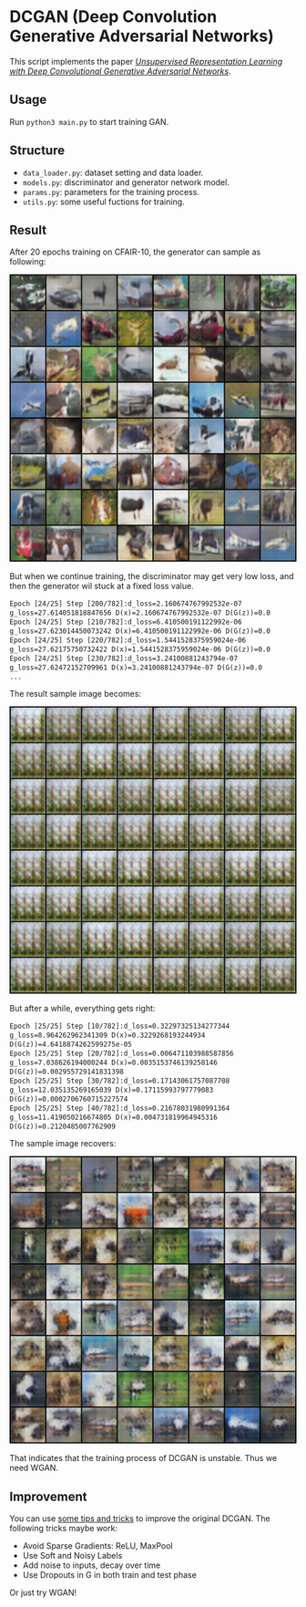 # DCGAN (Deep Convolution Generative Adversarial Networks)

This script implements the paper *[Unsupervised Representation Learning with Deep Convolutional Generative Adversarial Networks](http://arxiv.org/abs/1511.06434)*.

## Usage
Run `python3 main.py` to start training GAN.

## Structure
- `data_loader.py`: dataset setting and data loader.
- `models.py`: discriminator and generator network model.
- `params.py`: parameters for the training process.
- `utils.py`: some useful fuctions for training.

## Result

After 20 epochs training on CFAIR-10, the generator can sample as following:

![DCGAN-fake-20-700](../images/DCGAN-fake-20-700.png)

But when we continue training, the discriminator may get very low loss, and then the generator wil stuck at a fixed loss value.

```
Epoch [24/25] Step [200/782]:d_loss=2.160674767992532e-07 g_loss=27.614051818847656 D(x)=2.160674767992532e-07 D(G(z))=0.0
Epoch [24/25] Step [210/782]:d_loss=6.410500191122992e-06 g_loss=27.623014450073242 D(x)=6.410500191122992e-06 D(G(z))=0.0
Epoch [24/25] Step [220/782]:d_loss=1.5441528375959024e-06 g_loss=27.62175750732422 D(x)=1.5441528375959024e-06 D(G(z))=0.0
Epoch [24/25] Step [230/782]:d_loss=3.24100881243794e-07 g_loss=27.62472152709961 D(x)=3.24100881243794e-07 D(G(z))=0.0
...
```

The result sample image becomes:

![DCGAN-fake-24-300](../images/DCGAN-fake-24-300.png)

But after a while, everything gets right:

```
Epoch [25/25] Step [10/782]:d_loss=0.32297325134277344 g_loss=8.964262962341309 D(x)=0.3229268193244934 D(G(z))=4.6418874262599275e-05
Epoch [25/25] Step [20/782]:d_loss=0.006471103988587856 g_loss=7.038626194000244 D(x)=0.0035153746139258146 D(G(z))=0.002955729141831398
Epoch [25/25] Step [30/782]:d_loss=0.17143061757087708 g_loss=12.035135269165039 D(x)=0.17115993797779083 D(G(z))=0.0002706760715227574
Epoch [25/25] Step [40/782]:d_loss=0.21678031980991364 g_loss=11.419050216674805 D(x)=0.004731819964945316 D(G(z))=0.2120485007762909
```

The sample image recovers:

![DCGAN-fake-25-700](../images/DCGAN-fake-25-700.png)

That indicates that the training process of DCGAN is unstable. Thus we need WGAN.

## Improvement
You can use [some tips and tricks](https://github.com/soumith/ganhacks) to improve the original DCGAN. The following tricks maybe work:
- Avoid Sparse Gradients: ReLU, MaxPool
- Use Soft and Noisy Labels
- Add noise to inputs, decay over time
- Use Dropouts in G in both train and test phase

Or just try WGAN!
